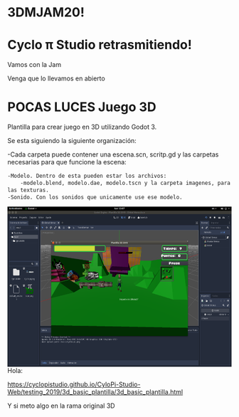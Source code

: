 # 3DMJAM20!

# Cyclo π Studio  retrasmitiendo!


Vamos con la Jam

Venga que lo llevamos en abierto


# POCAS LUCES Juego 3D

Plantilla para crear juego en 3D utilizando Godot 3.

Se esta siguiendo  la siguiente organización:

-Cada carpeta puede contener una escena.scn, scritp.gd y las carpetas necesarias para que funcione la escena:

    -Modelo. Dentro de esta pueden estar los archivos:
        -modelo.blend, modelo.dae, modelo.tscn y la carpeta imagenes, para las texturas.
    -Sonido. Con los sonidos que unicamente use ese modelo.

<a href="url"><img src="https://github.com/CycloPiStudio/3D-Basic/blob/master/Imagenes/Captura%20juego%201.png" align="left" height ="360" width ="612" ><a>

Hola:

https://cyclopistudio.github.io/CyloPi-Studio-Web/testing_2019/3d_basic_plantilla/3d_basic_plantilla.html

Y si meto algo en la rama original 3D
